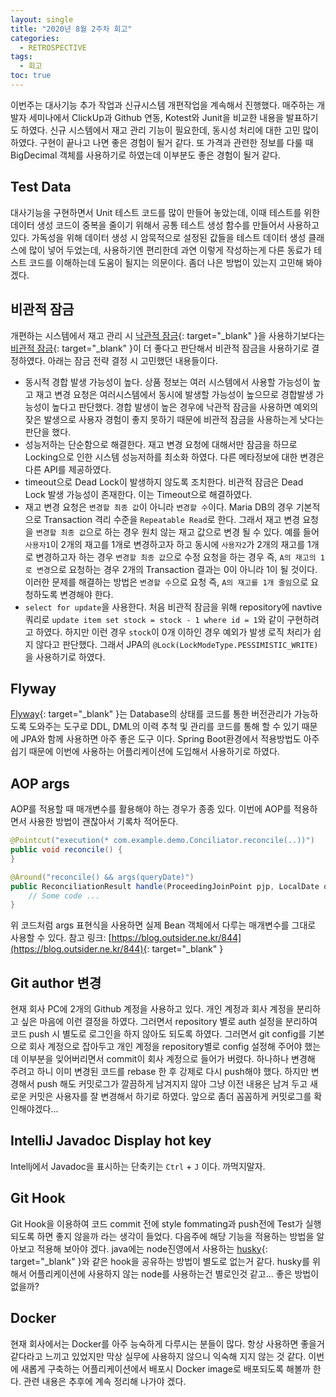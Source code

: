 ```yaml
---
layout: single
title: "2020년 8월 2주차 회고"
categories:
  - RETROSPECTIVE
tags:
  - 회고
toc: true
---
```


이번주는 대사기능 추가 작업과 신규시스템 개편작업을 계속해서 진행했다. 매주하는 개발자 세미나에서 ClickUp과 Github 연동, Kotest와 Junit을 비교한 내용을 발표하기도 하였다. 신규 시스템에서 재고 관리 기능이 필요한데, 동시성 처리에 대한 고민 많이 하였다. 구현이 끝나고 나면 좋은 경험이 될거 같다. 또 가격과 관련한 정보를 다룰 때 BigDecimal 객체를 사용하기로 하였는데 이부분도 좋은 경험이 될거 같다.

## Test Data
대사기능을 구현하면서 Unit 테스트 코드를 많이 만들어 놓았는데, 이때 테스트를 위한 데이터 생성 코드이 중복을 줄이기 위해서 공통 테스트 생성 함수를 만들어서 사용하고 있다. 가독성을 위해 데이터 생성 시 암묵적으로 설정된 값들을 테스트 데이터 생성 클래스에 많이 넣어 두었는데, 사용하기엔 편리한데 과연 이렇게 작성하는게 다른 동료가 테스트 코드를 이해하는데 도움이 될지는 의문이다. 좀더 나은 방법이 있는지 고민해 봐야겠다.

## 비관적 잠금

개편하는 시스템에서 재고 관리 시 [낙관적 잠금](https://en.wikipedia.org/wiki/Optimistic_concurrency_control){: target="\_blank" }을 사용하기보다는 [비관적 잠금](https://en.wikipedia.org/wiki/Record_locking){: target="\_blank" }이 더 좋다고 판단해서 비관적 잠금을 사용하기로 결정하였다. 아래는 잠금 전략 결정 시 고민했던 내용들이다.

- 동시적 경합 발생 가능성이 높다. 상품 정보는 여러 시스템에서 사용할 가능성이 높고 재고 변경 요청은 여러시스템에서 동시에 발생할 가능성이 높으므로 경합발생 가능성이 높다고 판단했다. 경합 발생이 높은 경우에 낙관적 잠금을 사용하면 예외의 잦은 발생으로 사용자 경험이 좋지 못하기 때문에 비관적 잠금을 사용하는게 낫다는 판단을 했다.
- 성능저하는 단순함으로 해결한다. 재고 변경 요청에 대해서만 잠금을 하므로 Locking으로 인한 시스템 성능저하를 최소화 하였다. 다른 메타정보에 대한 변경은 다른 API를 제공하였다.
- timeout으로 Dead Lock이 발생하지 않도록 조치한다. 비관적 잠금은 Dead Lock 발생 가능성이 존재한다. 이는 Timeout으로 해결하였다.
- 재고 변경 요청은 `변경할 최종 값`이 아니라 `변경할 수`이다. Maria DB의 경우 기본적으로 Transaction 격리 수준을 `Repeatable Read`로 한다. 그래서 재고 변경 요청을 `변경할 최종 값`으로 하는 경우 원치 않는 재고 값으로 변경 될 수 있다. 예를 들어 `사용자1`이 2개의 재고를 1개로 변경하고자 하고 동시에 `사용자2`가 2개의 재고를 1개로 변경하고자 하는 경우 `변경할 최종 값`으로 수정 요청을 하는 경우 즉, `A의 재고의 1로 변경`으로 요청하는 경우 2개의 Transaction 결과는 0이 아니라 1이 될 것이다. 이러한 문제를 해결하는 방법은 `변경할 수`으로 요청 즉, `A의 재고를 1개 줄임`으로 요청하도록 변경해야 한다.
- `select for update`을 사용한다. 처음 비관적 잠금을 위해 repository에 navtive 쿼리로 `update item set stock = stock - 1 where id = 1`와 같이 구현하려고 하였다. 하지만 이런 경우 `stock`이 0개 이하인 경우 예외가 발생 로직 처리가 쉽지 않다고 판단했다. 그래서 JPA의 `@Lock(LockModeType.PESSIMISTIC_WRITE)`을 사용하기로 하였다.

## Flyway

[Flyway](https://flywaydb.org/){: target="\_blank" }는 Database의 상태를 코드를 통한 버전관리가 가능하도록 도와주는 도구로 DDL, DML의 이력 추척 및 관리를 코드를 통해 할 수 있기 때문에 JPA와 함께 사용하면 아주 좋은 도구 이다. Spring Boot환경에서 적용방법도 아주 쉽기 때문에 이번에 사용하는 어플리케이션에 도입해서 사용하기로 하였다.

## AOP args

AOP를 적용할 때 매개변수를 활용해야 하는 경우가 종종 있다. 이번에 AOP를 적용하면서 사용한 방법이 괜찮아서 기록차 적어둔다.

```java
@Pointcut("execution(* com.example.demo.Conciliator.reconcile(..))")
public void reconcile() {
}

@Around("reconcile() && args(queryDate)")
public ReconciliationResult handle(ProceedingJoinPoint pjp, LocalDate queryDate) {
    // Some code ...
}
```

위 코드처럼 args 표현식을 사용하면 실제 Bean 객체에서 다루는 매개변수를 그대로 사용할 수 있다.
참고 링크: [https://blog.outsider.ne.kr/844](https://blog.outsider.ne.kr/844){: target="\_blank" }

## Git author 변경

현재 회사 PC에 2개의 Github 계정을 사용하고 있다. 개인 계정과 회사 계정을 분리하고 싶은 마음에 이런 결정을 하였다. 그러면서 repository 별로 auth 설정을 분리하여 코드 push 시 별도로 로그인을 하지 않아도 되도록 하였다. 그러면서 git config를 기본으로 회사 계정으로 잡아두고 개인 계정을 repository별로 config 설정해 주어야 했는데 이부분을 잊어버리면서 commit이 회사 계정으로 들어가 버렸다. 하나하나 변경해 주려고 하니 이미 변경된 코드를 rebase 한 후 강제로 다시 push해야 했다. 하지만 변경해서 push 해도 커밋로그가 깔끔하게 남겨지지 않아 그냥 이전 내용은 남겨 두고 새로운 커밋은 사용자를 잘 변경해서 하기로 하였다. 앞으로 좀더 꼼꼼하게 커밋로그를 확인해야겠다...

## IntelliJ Javadoc Display hot key

Intellj에서 Javadoc을 표시하는 단축키는 `Ctrl` + `J` 이다. 까먹지말자.

## Git Hook

Git Hook을 이용하여 코드 commit 전에 style fommating과 push전에 Test가 실행되도록 하면 좋지 않을까 라는 생각이 들었다. 다음주에 해당 기능을 적용하는 방법을 알아보고 적용해 보아야 겠다. java에는 node진영에서 사용하는 [husky](https://www.huskyhoochu.com/npm-husky-the-git-hook-manager/){: target="\_blank" }와 같은 hook을 공유하는 방법이 별도로 없는거 같다. husky를 위해서 어플리케이션에 사용하지 않는 node를 사용하는건 별로인것 같고... 좋은 방법이 없을까?

## Docker

현재 회사에서는 Docker를 아주 능숙하게 다루시는 분들이 많다. 항상 사용하면 좋을거 같다라고 느끼고 있었지만 막상 실무에 사용하지 않으니 익숙해 지지 않는 것 같다. 이번에 새롭게 구축하는 어플리케이션에서 배포시 Docker image로 배포되도록 해볼까 한다. 관련 내용은 추후에 계속 정리해 나가야 겠다.